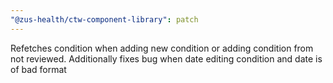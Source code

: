 ```yaml
---
"@zus-health/ctw-component-library": patch
---
```


Refetches condition when adding new condition or adding condition from not reviewed. Additionally fixes bug when date editing condition and date is of bad format
